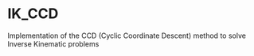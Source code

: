 # IK_CCD
Implementation of the CCD (Cyclic Coordinate Descent) method to solve Inverse Kinematic problems
